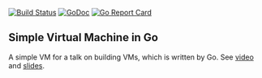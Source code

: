 [![Build Status](https://travis-ci.org/corona10/simpleVM.svg?branch=master)](https://travis-ci.org/corona10/simpleVM)
[![GoDoc](https://godoc.org/github.com/corona10/simpleVM?status.svg)](https://godoc.org/github.com/corona10/simpleVM)
[![Go Report Card](https://goreportcard.com/badge/github.com/corona10/simpleVM)](https://goreportcard.com/report/github.com/corona10/simpleVM)

## Simple Virtual Machine in Go

A simple VM for a talk on building VMs, which is written by Go.
See [video](https://www.youtube.com/watch?v=OjaAToVkoTw) 
and [slides](http://www.slideshare.net/parrt/how-to-build-a-virtual-machine).